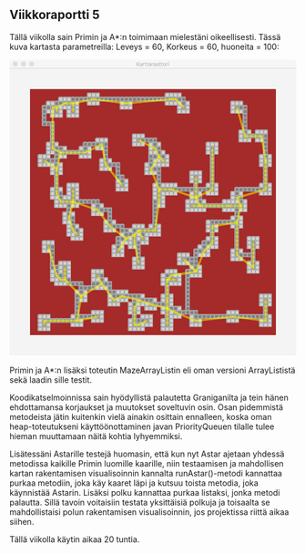 ## Viikkoraportti 5

Tällä viikolla sain Primin ja A*:n toimimaan mielestäni oikeellisesti. Tässä kuva kartasta parametreilla: Leveys = 60, Korkeus = 60, huoneita = 100:

![alt text](https://github.com/majormalfunk/karttaraattori/blob/master/Dokumentaatio/Testikuva3.png "Kuva testitilanteesta")

Primin ja A*:n lisäksi toteutin MazeArrayListin eli oman versioni ArrayLististä sekä laadin sille testit.

Koodikatselmoinnissa sain hyödyllistä palautetta Graniganilta ja tein hänen ehdottamansa korjaukset ja muutokset soveltuvin osin. Osan pidemmistä metodeista jätin kuitenkin vielä ainakin osittain ennalleen, koska oman heap-toteutukseni käyttöönottaminen javan PriorityQueuen tilalle tulee hieman muuttamaan näitä kohtia lyhyemmiksi.

Lisätessäni Astarille testejä huomasin, että kun nyt Astar ajetaan yhdessä metodissa kaikille Primin luomille kaarille, niin testaamisen ja mahdollisen kartan rakentamisen visualisoinnin kannalta runAstar()-metodi kannattaa purkaa metodiin, joka käy kaaret läpi ja kutsuu toista metodia, joka käynnistää Astarin. Lisäksi polku kannattaa purkaa listaksi, jonka metodi palautta. Sillä tavoin voitaisiin testata yksittäisiä polkuja ja toisaalta se mahdollistaisi polun rakentamisen visualisoinnin, jos projektissa riittä aikaa siihen.

Tällä viikolla käytin aikaa 20 tuntia.
